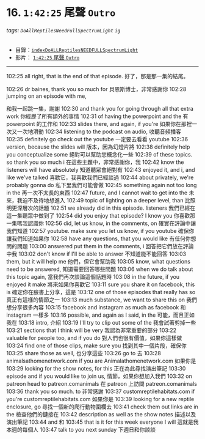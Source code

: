 # 16. `1:42:25` 尾聲 `Outro`

###### tags: `DoAllReptilesNeedFullSpectrumLight` `ig`

- 目錄：[`indexDoALLReptilesNEEDFULLSpectrumLight`](https://hackmd.io/@ZO2MyW0NRDSyMlEjLJzEcA/indexDoALLReptilesNEEDFULLSpectrumLight)
- 影片： [`1:42:25` 尾聲 `Outro`](https://youtu.be/EhbDx11OMfM?t=6145)

---

102:25
all right,
that is the end of that episode.
好了，那是那一集的結尾。

102:26
dr baines, thank you so much for
貝恩斯博士，非常感謝你
102:28
jumping on an episode with me,

和我一起跳一集，謝謝
102:30
and thank you for going through all that extra work
你經歷了所有額外的事情
102:31
of having the powerpoint and the
有 powerpoint 的工作和
102:33
slides there, and again, if you're
如果你在那裡一次又一次地滑動
102:34
listening to the podcast on audio,
收聽音頻播客
102:35
definitely go check out the youtube
一定要去看看 youtube
102:36
version, because the slides will
版本，因為幻燈片將
102:38
definitely help you conceptualize some
絕對可以幫助您概念化一些
102:39
of these topics.
so thank you so much i
在這些主題中，非常感謝你，我
102:42
know the listeners will have absolutely
知道聽眾會絕對有
102:43
enjoyed it, and i, and like we've talked
喜歡它，我喜歡我們已經談過
102:44
about privately, we're probably gonna do
私下里我們可能會做
102:45
something again not too long in the
再一次不太長的東西
102:47
future, and I cannot wait to get into the
未來，我迫不及待地想進入
102:49
topic of lighting on a deeper level, than
比照明更深層次的話題
102:51
we already did in this episode.
listeners
我們已經在這一集聽眾中做到了
102:54
did you enjoy that episode? I know you
你喜歡那一集嗎我認識你
102:56
did, let us know, in the comments, on
確實在評論中讓我們知道
102:57
youtube.
make sure you let us know, if you
youtube 確保你讓我們知道如果你
102:58
have any questions, that you would like
有任何你想問的問題
103:00
answered put them in the comments, i
回答把它們放在評論中我
103:02
don't know if I'll be able to answer
不知道能不能回答
103:03
them, but it will help me
他們，但它會幫助我
103:05
know, what questions need to be answered,
知道需要回答哪些問題
103:06
when we do talk about this topic again,
當我們再次談論這個話題時
103:08
in the future, if you enjoyed it make
將來如果你喜歡它
103:11
sure you share it on facebook, this is
確定你在臉書上分享，這是
103:12
one of those episodes that really has so
真正有這樣的情節之一
103:13
much substance, we want to share this on
我們想分享很多內容
103:15
facebook and instagram as much as
facebook 和 instagram 一樣多
103:16
possible, and again as I said, in the
可能，而且正如我在
103:18
intro,
介紹
103:19
I'll try to clip out some of the
我會試著剪掉一些
103:21
sections that I think will be very
我認為非常重要的部分
103:22
valuable for people too, and if you do
對人們也很有價值，如果你這樣做
103:24
find one of those clips, make sure you
找到其中一個片段，確保你
103:25
share those as well,
也分享這些
103:26
go to
去
103:28
animalsathomenetwork.com if you are
Animalathomenetwork.com 如果你是
103:29
looking for the show notes, for this
正在為此尋找演出筆記
103:30
episode and if you would like to join us,
情節，如果你想加入我們
103:32
on patreon head to patreon.comanimals
在 patreon 上訪問 patreon.comanimals
103:36
thank you so much. to
非常感謝
103:37
customreptilehabitats.com if you're
customreptilehabitats.com 如果你是
103:39
looking for a new reptile enclosure, go
尋找一個新的爬行動物圍欄去
103:41
check them out links are in the
檢查他們的鏈接在
103:42
description as well as the show notes
描述以及演出筆記
103:44
and
和
103:45
that is it for this week everyone I will
這就是我本週的每個人
103:47
talk to you next sunday
下週日和你談談
